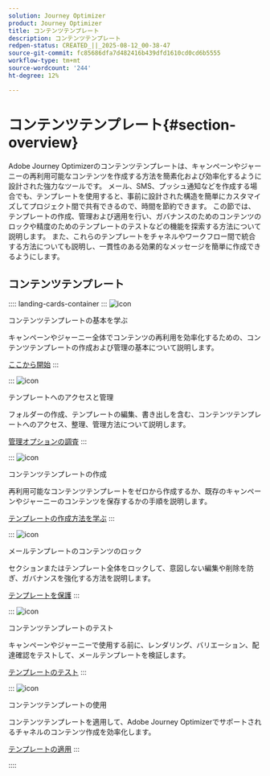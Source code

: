 ```yaml
---
solution: Journey Optimizer
product: Journey Optimizer
title: コンテンツテンプレート
description: コンテンツテンプレート
redpen-status: CREATED_||_2025-08-12_00-38-47
source-git-commit: fc85686dfa7d482416b439dfd1610cd0cd6b5555
workflow-type: tm+mt
source-wordcount: '244'
ht-degree: 12%

---
```



# コンテンツテンプレート{#section-overview}

Adobe Journey Optimizerのコンテンツテンプレートは、キャンペーンやジャーニーの再利用可能なコンテンツを作成する方法を簡素化および効率化するように設計された強力なツールです。 メール、SMS、プッシュ通知などを作成する場合でも、テンプレートを使用すると、事前に設計された構造を簡単にカスタマイズしてプロジェクト間で共有できるので、時間を節約できます。 この節では、テンプレートの作成、管理および適用を行い、ガバナンスのためのコンテンツのロックや精度のためのテンプレートのテストなどの機能を探索する方法について説明します。 また、これらのテンプレートをチャネルやワークフロー間で統合する方法についても説明し、一貫性のある効果的なメッセージを簡単に作成できるようにします。

## コンテンツテンプレート

:::: landing-cards-container
:::
![icon](https://cdn.experienceleague.adobe.com/icons/circle-play.svg)

コンテンツテンプレートの基本を学ぶ

キャンペーンやジャーニー全体でコンテンツの再利用を効率化するための、コンテンツテンプレートの作成および管理の基本について説明します。

[ここから開始](../using/content-management/content-templates.md)
:::

:::
![icon](https://cdn.experienceleague.adobe.com/icons/list-check.svg)

テンプレートへのアクセスと管理

フォルダーの作成、テンプレートの編集、書き出しを含む、コンテンツテンプレートへのアクセス、整理、管理方法について説明します。

[管理オプションの調査](../using/content-management/access-content-templates.md)
:::

:::
![icon](https://cdn.experienceleague.adobe.com/icons/puzzle-piece.svg)

コンテンツテンプレートの作成

再利用可能なコンテンツテンプレートをゼロから作成するか、既存のキャンペーンやジャーニーのコンテンツを保存するかの手順を説明します。

[テンプレートの作成方法を学ぶ](../using/content-management/create-content-templates.md)
:::

:::
![icon](https://cdn.experienceleague.adobe.com/icons/shield-halved.svg)

メールテンプレートのコンテンツのロック

セクションまたはテンプレート全体をロックして、意図しない編集や削除を防ぎ、ガバナンスを強化する方法を説明します。

[テンプレートを保護](../using/content-management/content-locking.md)
:::

:::
![icon](https://cdn.experienceleague.adobe.com/icons/gear.svg)

コンテンツテンプレートのテスト

キャンペーンやジャーニーで使用する前に、レンダリング、バリエーション、配達確認をテストして、メールテンプレートを検証します。

[テンプレートのテスト](../using/content-management/test-content-templates.md)
:::

:::
![icon](https://cdn.experienceleague.adobe.com/icons/bullseye.svg)

コンテンツテンプレートの使用

コンテンツテンプレートを適用して、Adobe Journey Optimizerでサポートされるチャネルのコンテンツ作成を効率化します。

[テンプレートの適用](../using/content-management/use-content-templates.md)
:::

::::
